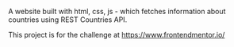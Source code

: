 A website built with html, css, js - which fetches information about countries using REST Countries API.

This project is for the challenge at https://www.frontendmentor.io/
